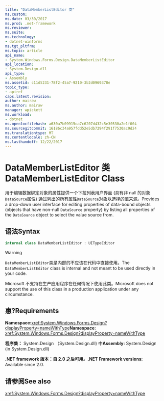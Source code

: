 ```yaml
---
title: "DataMemberListEditor 类"
ms.custom: 
ms.date: 03/30/2017
ms.prod: .net-framework
ms.reviewer: 
ms.suite: 
ms.technology:
- dotnet-winforms
ms.tgt_pltfrm: 
ms.topic: article
api_name:
- System.Windows.Forms.Design.DataMemberListEditor
api_location:
- System.Design.dll
api_type:
- Assembly
ms.assetid: c11d5231-78f2-45a7-9210-3b2d0969370e
topic_type:
- apiref
caps.latest.revision: 
author: mairaw
ms.author: mairaw
manager: wpickett
ms.workload:
- dotnet
ms.openlocfilehash: a630a7b09915ca7c6207d432c5e30530a2e1f004
ms.sourcegitcommit: 16186c34a957fdd52e5db7294f291f7530ac9d24
ms.translationtype: MT
ms.contentlocale: zh-CN
ms.lasthandoff: 12/22/2017
---
```

# <a name="datamemberlisteditor-class"></a><span data-ttu-id="77a6a-102">DataMemberListEditor 类</span><span class="sxs-lookup"><span data-stu-id="77a6a-102">DataMemberListEditor Class</span></span>

<span data-ttu-id="77a6a-103">用于编辑数据绑定对象的属性提供一个下拉列表用户界面 (具有非 null 的对象`DataSource`属性) 通过列出的所有属性`DataSource`对象以选择的值来源。</span><span class="sxs-lookup"><span data-stu-id="77a6a-103">Provides a drop-down user interface for editing properties of data-bound objects (objects that have non-null `DataSource` property) by listing all properties of the `DataSource` object to select the value source from.</span></span>  
  
## <a name="syntax"></a><span data-ttu-id="77a6a-104">语法</span><span class="sxs-lookup"><span data-stu-id="77a6a-104">Syntax</span></span>
  
```csharp  
internal class DataMemberListEditor : UITypeEditor
```

> [!WARNING]
> <span data-ttu-id="77a6a-105">`DataMemberListEditor`类是内部的不应该在代码中直接使用。</span><span class="sxs-lookup"><span data-stu-id="77a6a-105">The `DataMemberListEditor` class is internal and not meant to be used directly in your code.</span></span>
> 
> <span data-ttu-id="77a6a-106">Microsoft 不支持在生产应用程序在任何情况下使用此类。</span><span class="sxs-lookup"><span data-stu-id="77a6a-106">Microsoft does not support the use of this class in a production application under any circumstance.</span></span>
  
## <a name="requirements"></a><span data-ttu-id="77a6a-107">惠?</span><span class="sxs-lookup"><span data-stu-id="77a6a-107">Requirements</span></span>

<span data-ttu-id="77a6a-108">**Namespace:**<xref:System.Windows.Forms.Design?displayProperty=nameWithType></span><span class="sxs-lookup"><span data-stu-id="77a6a-108">**Namespace:** <xref:System.Windows.Forms.Design?displayProperty=nameWithType></span></span>  
  
<span data-ttu-id="77a6a-109">**程序集：** System.Design （System.Design.dll) 中</span><span class="sxs-lookup"><span data-stu-id="77a6a-109">**Assembly:** System.Design (in System.Design.dll)</span></span>  
  
<span data-ttu-id="77a6a-110">**.NET framework 版本：**自 2.0 之后可用。</span><span class="sxs-lookup"><span data-stu-id="77a6a-110">**.NET Framework versions:** Available since 2.0.</span></span>  
  
## <a name="see-also"></a><span data-ttu-id="77a6a-111">请参阅</span><span class="sxs-lookup"><span data-stu-id="77a6a-111">See also</span></span>

<xref:System.Windows.Forms.Design?displayProperty=nameWithType>
